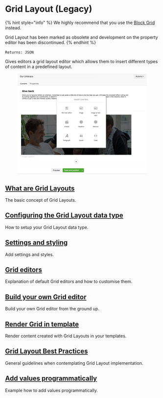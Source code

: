 # Grid Layout (Legacy)

{% hint style="info" %}
We highly recommend that you use the [Block Grid](../block-editor/block-grid-editor.md) instead.

Grid Layout has been marked as obsolete and development on the property editor has been discontinued.
{% endhint %}

`Returns: JSON`

Gives editors a grid layout editor which allows them to insert different types of content in a predefined layout.

<figure><img src="../../../../../../.gitbook/assets/editor.png" alt=""><figcaption></figcaption></figure>

## [What are Grid Layouts](what-are-grid-layouts.md)

The basic concept of Grid Layouts.

## [Configuring the Grid Layout data type](configuring-the-grid-layout-datatype.md)

How to setup your Grid Layout data type.

## [Settings and styling](settings-and-styles.md)

Add settings and styles.

## [Grid editors](grid-editors.md)

Explanation of default Grid editors and how to customise them.

## [Build your own Grid editor](build-your-own-editor.md)

Build your own Grid editor from the ground up.

## [Render Grid in template](render-grid-in-template.md)

Render content created with Grid Layouts in your templates.

## [Grid Layout Best Practices](grid-layout-best-practices.md)

General guidelines when contemplating Grid Layout implementation.

## [Add values programmatically](add-value-programmatically.md)

Example how to add values programmatically.
